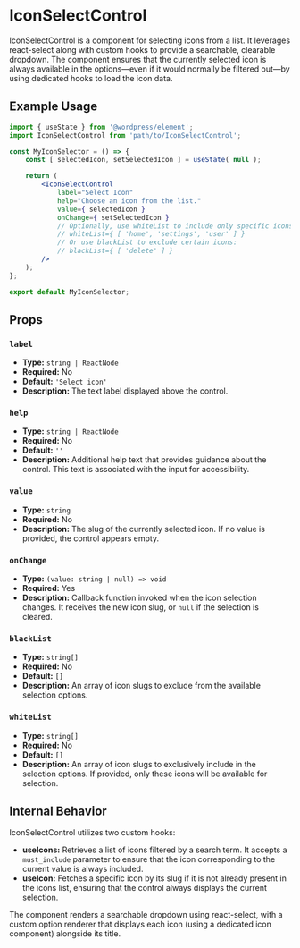 # IconSelectControl

IconSelectControl is a component for selecting icons from a list. It leverages react-select along with custom hooks to provide a searchable, clearable dropdown. The component ensures that the currently selected icon is always available in the options—even if it would normally be filtered out—by using dedicated hooks to load the icon data.

## Example Usage

```jsx
import { useState } from '@wordpress/element';
import IconSelectControl from 'path/to/IconSelectControl';

const MyIconSelector = () => {
	const [ selectedIcon, setSelectedIcon ] = useState( null );

	return (
		<IconSelectControl
			label="Select Icon"
			help="Choose an icon from the list."
			value={ selectedIcon }
			onChange={ setSelectedIcon }
			// Optionally, use whiteList to include only specific icons:
			// whiteList={ [ 'home', 'settings', 'user' ] }
			// Or use blackList to exclude certain icons:
			// blackList={ [ 'delete' ] }
		/>
	);
};

export default MyIconSelector;
```

## Props

### `label`

- **Type:** `string | ReactNode`
- **Required:** No
- **Default:** `'Select icon'`
- **Description:** The text label displayed above the control.

### `help`

- **Type:** `string | ReactNode`
- **Required:** No
- **Default:** `''`
- **Description:** Additional help text that provides guidance about the control. This text is associated with the input for accessibility.

### `value`

- **Type:** `string`
- **Required:** No
- **Description:** The slug of the currently selected icon. If no value is provided, the control appears empty.

### `onChange`

- **Type:** `(value: string | null) => void`
- **Required:** Yes
- **Description:** Callback function invoked when the icon selection changes. It receives the new icon slug, or `null` if the selection is cleared.

### `blackList`

- **Type:** `string[]`
- **Required:** No
- **Default:** `[]`
- **Description:** An array of icon slugs to exclude from the available selection options.

### `whiteList`

- **Type:** `string[]`
- **Required:** No
- **Default:** `[]`
- **Description:** An array of icon slugs to exclusively include in the selection options. If provided, only these icons will be available for selection.

## Internal Behavior

IconSelectControl utilizes two custom hooks:

- **useIcons:** Retrieves a list of icons filtered by a search term. It accepts a `must_include` parameter to ensure that the icon corresponding to the current value is always included.
- **useIcon:** Fetches a specific icon by its slug if it is not already present in the icons list, ensuring that the control always displays the current selection.

The component renders a searchable dropdown using react-select, with a custom option renderer that displays each icon (using a dedicated icon component) alongside its title.
